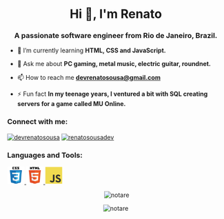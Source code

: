 <h1 align="center">Hi 👋, I'm Renato</h1>
<h3 align="center">A passionate software engineer from Rio de Janeiro, Brazil.</h3>

- 🌱 I’m currently learning **HTML, CSS and JavaScript.**

- 💬 Ask me about **PC gaming, metal music, electric guitar, roundnet.**

- 📫 How to reach me **devrenatosousa@gmail.com**

- ⚡ Fun fact **In my teenage years, I ventured a bit with SQL creating servers for a game called MU Online.**

<h3 align="left">Connect with me:</h3>
<p align="left">
<a href="https://twitter.com/devrenatosousa" target="blank"><img align="center" src="https://raw.githubusercontent.com/rahuldkjain/github-profile-readme-generator/master/src/images/icons/Social/twitter.svg" alt="devrenatosousa" height="30" width="40" /></a>
<a href="https://www.linkedin.com/in/devrenatosousa" target="blank"><img align="center" src="https://raw.githubusercontent.com/rahuldkjain/github-profile-readme-generator/master/src/images/icons/Social/linked-in-alt.svg" alt="renatosousadev" height="30" width="40" /></a>
</p>

<h3 align="left">Languages and Tools:</h3>
<p align="left"> <a href="https://www.w3schools.com/css/" target="_blank" rel="noreferrer"> <img src="https://raw.githubusercontent.com/devicons/devicon/master/icons/css3/css3-original-wordmark.svg" alt="css3" width="40" height="40"/> </a> <a href="https://www.w3.org/html/" target="_blank" rel="noreferrer"> <img src="https://raw.githubusercontent.com/devicons/devicon/master/icons/html5/html5-original-wordmark.svg" alt="html5" width="40" height="40"/> </a> <a href="https://developer.mozilla.org/en-US/docs/Web/JavaScript" target="_blank" rel="noreferrer"> <img src="https://raw.githubusercontent.com/devicons/devicon/master/icons/javascript/javascript-original.svg" alt="javascript" width="40" height="40"/> </a> </p>

<p align="center">&nbsp;<img src="https://github-readme-stats.vercel.app/api?username=notare&show_icons=true&title_color=0080ff&text_color=000000&locale=en" alt="notare" /></p>

<p align="center"><img src="http://github-readme-streak-stats.herokuapp.com?user=notare&date_format=M%20j%5B%2C%20Y%5D&ring=0080FF&fire=0080FF&currStreakLabel=0080FF" alt="notare" /></p>
